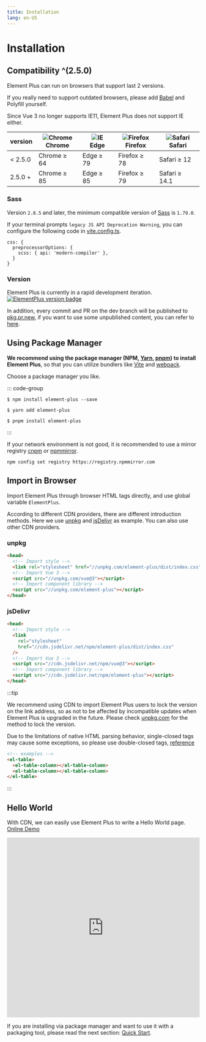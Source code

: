 ```yaml
---
title: Installation
lang: en-US
---
```


# Installation

## Compatibility ^(2.5.0)

Element Plus can run on browsers that support last 2 versions.

If you really need to support outdated browsers, please add [Babel](https://babeljs.io/) and Polyfill yourself.

Since Vue 3 no longer supports IE11, Element Plus does not support IE either.

| version | ![Chrome](https://cdn.jsdelivr.net/npm/@browser-logos/chrome/chrome_32x32.png) <br> Chrome | ![IE](https://cdn.jsdelivr.net/npm/@browser-logos/edge/edge_32x32.png) <br> Edge | ![Firefox](https://cdn.jsdelivr.net/npm/@browser-logos/firefox/firefox_32x32.png) <br> Firefox | ![Safari](https://cdn.jsdelivr.net/npm/@browser-logos/safari/safari_32x32.png) <br> Safari |
| ------- | ------------------------------------------------------------------------------------------ | -------------------------------------------------------------------------------- | ---------------------------------------------------------------------------------------------- | ------------------------------------------------------------------------------------------ |
| < 2.5.0 | Chrome ≥ 64                                                                                | Edge ≥ 79                                                                        | Firefox ≥ 78                                                                                   | Safari ≥ 12                                                                                |
| 2.5.0 + | Chrome ≥ 85                                                                                | Edge ≥ 85                                                                        | Firefox ≥ 79                                                                                   | Safari ≥ 14.1                                                                              |

### Sass

Version `2.8.5` and later, the minimum compatible version of [Sass](https://github.com/sass) is `1.79.0`.

If your terminal prompts `legacy JS API Deprecation Warning`, you can configure the following code in [vite.config.ts](https://vitejs.dev/config/shared-options.html#css-preprocessoroptions).

```ts{3}
css: {
  preprocessorOptions: {
    scss: { api: 'modern-compiler' },
  }
}
```

### Version

Element Plus is currently in a rapid development iteration. [![ElementPlus version badge](https://img.shields.io/npm/v/element-plus.svg?style=flat-square)](https://www.npmjs.org/package/element-plus)

In addition, every commit and PR on the dev branch will be published to [pkg.pr.new](https://github.com/stackblitz-labs/pkg.pr.new), if you want to use some unpublished content, you can refer to [here](https://github.com/element-plus/element-plus/issues/18433#issuecomment-2392618431).

## Using Package Manager

**We recommend using the package manager (NPM, [Yarn](https://classic.yarnpkg.com/lang/en/), [pnpm](https://pnpm.io/)) to install Element Plus**,
so that you can utilize bundlers like [Vite](https://vitejs.dev) and
[webpack](https://webpack.js.org/).


Choose a package manager you like.

::: code-group

```NPM
$ npm install element-plus --save
```
```Yarn
$ yarn add element-plus
```

```Pnpm
$ pnpm install element-plus
```

:::

If your network environment is not good, it is recommended to use a mirror registry [cnpm](https://github.com/cnpm/cnpm) or [npmmirror](https://npmmirror.com/).

```shell
npm config set registry https://registry.npmmirror.com
```

## Import in Browser

Import Element Plus through browser HTML tags directly, and use global variable `ElementPlus`.

According to different CDN providers, there are different introduction methods.
Here we use [unpkg](https://unpkg.com) and [jsDelivr](https://jsdelivr.com) as example.
You can also use other CDN providers.

### unpkg

```html
<head>
  <!-- Import style -->
  <link rel="stylesheet" href="//unpkg.com/element-plus/dist/index.css" />
  <!-- Import Vue 3 -->
  <script src="//unpkg.com/vue@3"></script>
  <!-- Import component library -->
  <script src="//unpkg.com/element-plus"></script>
</head>
```

### jsDelivr

```html
<head>
  <!-- Import style -->
  <link
    rel="stylesheet"
    href="//cdn.jsdelivr.net/npm/element-plus/dist/index.css"
  />
  <!-- Import Vue 3 -->
  <script src="//cdn.jsdelivr.net/npm/vue@3"></script>
  <!-- Import component library -->
  <script src="//cdn.jsdelivr.net/npm/element-plus"></script>
</head>
```

:::tip

We recommend using CDN to import Element Plus users to lock the version
on the link address, so as not to be affected by incompatible updates when Element Plus
is upgraded in the future. Please check [unpkg.com](https://unpkg.com) for
the method to lock the version.

Due to the limitations of native HTML parsing behavior, single-closed tags may cause some exceptions, so please use double-closed tags, [reference](https://vuejs.org/guide/essentials/component-basics.html#in-dom-template-parsing-caveats)

```html
<!-- examples -->
<el-table>
  <el-table-column></el-table-column>
  <el-table-column></el-table-column>
</el-table>
```

:::

## Hello World

With CDN, we can easily use Element Plus to
write a Hello World page. [Online Demo](https://codepen.io/iamkun/pen/YzWMaVr)

<iframe height="469" style="width: 100%;" scrolling="no" title="YzWMaVr" src="https://codepen.io/iamkun/embed/YzWMaVr?height=469&theme-id=light&default-tab=html,result" frameborder="no" loading="lazy" allowtransparency="true" allowfullscreen="true">
  See the Pen <a href='https://codepen.io/iamkun/pen/YzWMaVr'>YzWMaVr</a> by iamkun
  (<a href='https://codepen.io/iamkun'>@iamkun</a>) on <a href='https://codepen.io'>CodePen</a>.
</iframe>

If you are installing via package manager and want to use it with
a packaging tool, please read the
next section: [Quick Start](/en-US/guide/quickstart).
